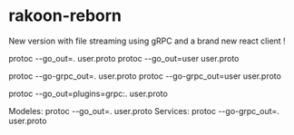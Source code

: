 # rakoon-reborn

New version with file streaming using gRPC and a brand new react client !

protoc --go_out=. user.proto
protoc --go_out=user user.proto

protoc --go-grpc_out=. user.proto
protoc --go-grpc_out=user user.proto

protoc --go_out=plugins=grpc:. user.proto

Modeles:
protoc --go_out=. user.proto
Services:
protoc --go-grpc_out=. user.proto
